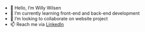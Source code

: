 - 👋 Hello, I’m Willy Wilsen
- 🌱 I’m currently learning front-end and back-end development
- 💞️ I’m looking to collaborate on website project
- 📫 Reach me via <a href="https://www.linkedin.com/in/willywilsen/">LinkedIn</a>

<!---
TubesForLyfe/TubesForLyfe is a ✨ special ✨ repository because its `README.md` (this file) appears on your GitHub profile.
You can click the Preview link to take a look at your changes.
--->
